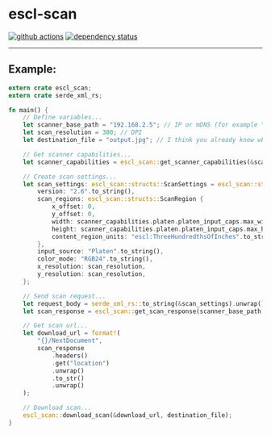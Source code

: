 # escl-scan

[![github actions](https://github.com/tanuva/escl-scan/workflows/Rust/badge.svg)](https://github.com/tanuva/escl-scan/actions)
[![dependency status](https://deps.rs/repo/github/tanuva/escl-scan/status.svg)](https://deps.rs/repo/github/tanuva/escl-scan)

---

## Example:
```rust
extern crate escl_scan;
extern crate serde_xml_rs;

fn main() {
    // Define variables...
    let scanner_base_path = "192.168.2.5"; // IP or mDNS (for example "Printer.local." to printer
    let scan_resolution = 300; // DPI
    let destination_file = "output.jpg"; // I think you already know what it is for

    // Get scanner capabilities...
    let scanner_capabilities = escl_scan::get_scanner_capabilities(&scanner_base_path);

    // Create scan settings...
    let scan_settings: escl_scan::structs::ScanSettings = escl_scan::structs::ScanSettings {
        version: "2.6".to_string(),
        scan_regions: escl_scan::structs::ScanRegion {
            x_offset: 0,
            y_offset: 0,
            width: scanner_capabilities.platen.platen_input_caps.max_width,
            height: scanner_capabilities.platen.platen_input_caps.max_height,
            content_region_units: "escl:ThreeHundredthsOfInches".to_string(),
        },
        input_source: "Platen".to_string(),
        color_mode: "RGB24".to_string(),
        x_resolution: scan_resolution,
        y_resolution: scan_resolution,
    };

    // Send scan request...
    let request_body = serde_xml_rs::to_string(&scan_settings).unwrap();
    let scan_response = escl_scan::get_scan_response(scanner_base_path, request_body);

    // Get scan url...
    let download_url = format!(
        "{}/NextDocument",
        scan_response
            .headers()
            .get("location")
            .unwrap()
            .to_str()
            .unwrap()
    );

    // Download scan...
    escl_scan::download_scan(&download_url, destination_file);
}
```
